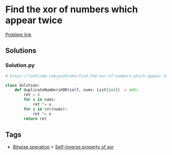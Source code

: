 # Find the xor of numbers which appear twice

[Problem link](https://leetcode.com/problems/find-the-xor-of-numbers-which-appear-twice/)

## Solutions


### Solution.py
```py
# https://leetcode.com/problems/find-the-xor-of-numbers-which-appear-twice/

class Solution:
    def duplicateNumbersXOR(self, nums: List[int]) -> int:
        ret = 0
        for x in nums:
            ret ^= x
        for x in set(nums):
            ret ^= x
        return ret
```
## Tags

* [Bitwise operation](/Collections/bitwise-operation.md#bitwise-operation) > [Self-inverse property of xor](/Collections/bitwise-operation.md#self-inverse-property-of-xor)
